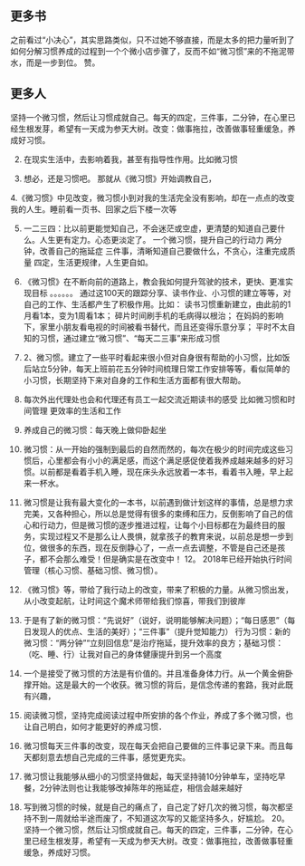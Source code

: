 ## 更多书

之前看过“小决心”，其实思路类似，只不过她不够直接，而是太多的把力量听到了如何分解习惯养成的过程到一个个微小店步骤了，反而不如“微习惯”来的不拖泥带水，而是一步到位。 赞。

## 更多人

坚持一个微习惯，然后让习惯成就自己。每天的四定，三件事，二分钟，在心里已经生根发芽，希望有一天成为参天大树。改变：做事拖拉，改善做事轻重缓急，养成好习惯。

2. 在现实生活中，去影响着我，甚至有指导性作用。比如微习惯

3. 想必，还是习惯吧。
那就从《微习惯》开始调教自己，

4.《微习惯》中见改变，微习惯小到对我的生活完全没有影响，却在一点点的改变我的人生。睡前看一页书、回家之后下楼一次等

5. 一二三四：比以前更能觉知自己，不会迷茫或空虚，更清楚的知道自己要什么。人生更有定力。心态更淡定了。
一个微习惯，提升自己的行动力
两分钟，改善自己的拖延症
三件事，清晰知道自己要做什么，不贪心，注重完成质量
四定，生活更规律，人生更自如。
6. 《微习惯》在不断向前的道路上，教会我如何提升驾驶的技术，更快、更准实现目标
。。。。。。
   通过这100天的跟踪分享、读书作业、小习惯的建立等等，对自己的工作、生活都产生了积极作用。比如：
读书习惯重新建立，由此前的1月看1本，变为1周看1本；
碎片时间刷手机的毛病得以根治；
在妈妈的影响下，家里小朋友看电视的时间被看书替代，而且还变得乐意分享；
平时不太自知的习惯，通过建立“微习惯”、“每天二三事”来形成习惯
7. 2、微习惯。建立了一些平时看起来很小但对自身很有帮助的小习惯，比如饭后站立5分钟，每天上班前花五分钟时间梳理日常工作安排等等，看似简单的小习惯，长期坚持下来对自身的工作和生活方面都有很大帮助。

8. 每次外出代理处也会和代理还有员工一起交流近期读书的感受  比如微习惯和时间管理 更效率的生活和工作

9. 养成自己的微习惯：每天晚上做仰卧起坐
10. 微习惯：从一开始的强制到最后的自然而然的，每次在极少的时间完成这些习惯后，心里都会有小小的满足感，而这个满足感促使着我养成越来越多的好习惯。以前都是看着手机入睡，现在床头永远放着一本书，看着书入睡，早上起来一杯水。
11. 微习惯是让我有最大变化的一本书，以前遇到做计划这样的事情，总是想力求完美，又各种担心，所以总是觉得有很多的束缚和压力，反倒影响了自己的信心和行动力，但是微习惯的逐步推进过程，让每个小目标都在为最终目的服务，实现过程又不是那么让人畏惧，就拿孩子的教育来说，以前总是想一步到位，做很多的东西，现在反倒静心了，一点一点去调整，不管是自己还是孩子，都不会那么难受！但是确实是在改变中！
12。 2018年已经开始执行时间管理（核心习惯、基础习惯、微习惯）。
13. 《微习惯》等，带给了我行动上的改变，带来了积极的力量。从微习惯出发，从小改变起航，让时间这个魔术师带给我们惊喜，带我们到彼岸
14. 于是有了新的微习惯：“先说好”（说好，说明能够解决问题）；“每日感恩”（每日发现人的优点、生活的美好）；“三件事”（提升觉知能力）
行为习惯：新的微习惯：“两分钟”“立刻回信息”是治疗拖延，提升效率的良方；基础习惯：（吃、睡、行）让我对自己的身体健康提升到另一个高度
15. 一个是接受了微习惯的方法是有价值的。并且准备身体力行。从一个黄金俯卧撑开始。这是最大的一个收获。微习惯的背后，是信念传递的套路，我对此既有兴趣，
16. 阅读微习惯，坚持完成阅读过程中所安排的各个作业，养成了多个微习惯，也让自己明白，如何才能更好的养成习惯．
17. 微习惯每天三件事的改变，现在每天会把自己要做的三件事记录下来。而且每天都刻意去想自己完成的三件事，感觉更充实。
18. 微习惯让我能够从细小的习惯坚持做起，每天坚持骑10分钟单车，坚持吃早餐，2分钟法则也让我能够改掉陈年的拖延症，相信会越来越好
19. 写到微习惯的时候，就是自己的痛点了，自己定了好几次的微习惯，每次都坚持不到一周就给半途而废了，不知道这次写的又能坚持多久，好尴尬。
20。 坚持一个微习惯，然后让习惯成就自己。每天的四定，三件事，二分钟，在心里已经生根发芽，希望有一天成为参天大树。改变：做事拖拉，改善做事轻重缓急，养成好习惯。

